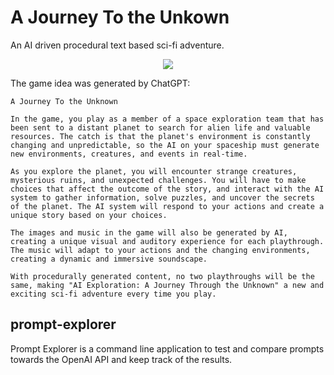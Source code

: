 # A Journey To the Unkown

An AI driven procedural text based sci-fi adventure.

<div style="display:flex; justify-content: center">
<image src="https://github.com/au-re/AJTU/blob/main/website/public/logo192.png?raw=true">
</div>

The game idea was generated by ChatGPT:

```
A Journey To the Unknown

In the game, you play as a member of a space exploration team that has been sent to a distant planet to search for alien life and valuable resources. The catch is that the planet's environment is constantly changing and unpredictable, so the AI on your spaceship must generate new environments, creatures, and events in real-time.

As you explore the planet, you will encounter strange creatures, mysterious ruins, and unexpected challenges. You will have to make choices that affect the outcome of the story, and interact with the AI system to gather information, solve puzzles, and uncover the secrets of the planet. The AI system will respond to your actions and create a unique story based on your choices.

The images and music in the game will also be generated by AI, creating a unique visual and auditory experience for each playthrough. The music will adapt to your actions and the changing environments, creating a dynamic and immersive soundscape.

With procedurally generated content, no two playthroughs will be the same, making "AI Exploration: A Journey Through the Unknown" a new and exciting sci-fi adventure every time you play.
```

## prompt-explorer

Prompt Explorer is a command line application to test and compare prompts towards the OpenAI API and keep track of the results.
